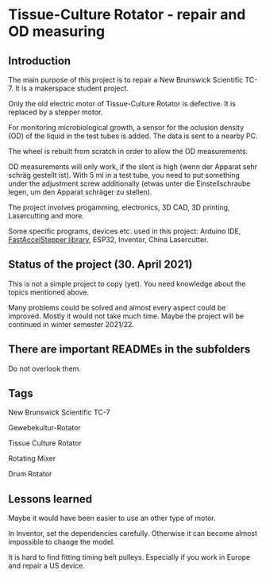 # Tissue-Culture Rotator - repair and OD measuring

## Introduction

The main purpose of this project is to repair a New Brunswick Scientific TC-7. It is a makerspace student project. 

Only the old electric motor of Tissue-Culture Rotator is defective. It is replaced by a stepper motor. 

For monitoring microbiological growth, a sensor for the oclusion density (OD) of the liquid in the test tubes is added. The data is sent to a nearby PC.

The wheel is rebuilt from scratch in order to allow the OD measurements.

OD measurements will only work, if the slent is high (wenn der Apparat sehr schräg gestellt ist). With 5 ml in a test tube, you need to put something under the adjustment screw additionally (etwas unter die Einstellschraube legen, um den Apparat schräger zu stellen).

The project involves progamming, electronics, 3D CAD, 3D printing, Lasercutting and more.

Some specific programs, devices etc. used in this project: 
Arduino IDE, [FastAccelStepper library](https://github.com/gin66/FastAccelStepper), ESP32, Inventor, China Lasercutter.

## Status of the project (30. April 2021)

This is not a simple project to copy (yet). You need knowledge about the topics mentioned above.

Many problems could be solved and almost every aspect could be improved. Mostly it would not take much time. Maybe the project will be continued in winter semester 2021/22. 

## There are important READMEs in the subfolders

Do not overlook them.

## Tags

New Brunswick Scientific TC-7

Gewebekultur-Rotator

Tissue Culture Rotator

Rotating Mixer

Drum Rotator

## Lessons learned

Maybe it would have been easier to use an other type of motor.

In Inventor, set the dependencies carefully. Otherwise it can become almost impossible to change the model.

It is hard to find fitting timing belt pulleys. Especially if you work in Europe and repair a US device.
